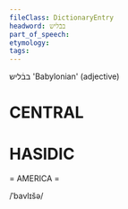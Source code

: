 ```yaml
---
fileClass: DictionaryEntry
headword: בבֿליש
part_of_speech: 
etymology: 
tags: 
---
```

בבֿליש
'Babylonian' (adjective)

CENTRAL
========

HASIDIC
=======
= AMERICA = 

/ˈbavlɪšə/